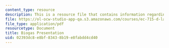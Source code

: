 ```yaml
---
content_type: resource
description: This is a resource file that contains information regarding biogas presentation.
file: https://ol-ocw-studio-app-qa.s3.amazonaws.com/courses/ec-715-d-lab-disseminating-innovations-for-the-common-good-spring-2007/02393dc8e8bf83438b19e8fabdd4cd40_MITEC_715S07_biogas_pre.pdf
file_type: application/pdf
resourcetype: Document
title: Biogas Presentation
uid: 02393dc8-e8bf-8343-8b19-e8fabdd4cd40
---
```

